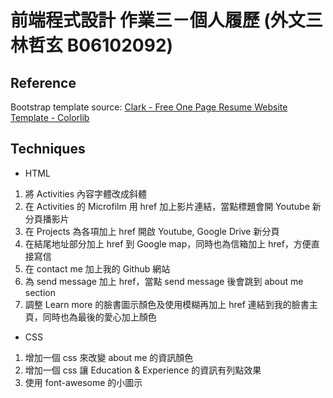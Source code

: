 # 前端程式設計 作業三－個人履歷 (外文三 林哲玄 B06102092)
## Reference
Bootstrap template source: [Clark - Free One Page Resume Website Template - Colorlib](https://colorlib.com/wp/template/clark/)
## Techniques
* HTML
1. 將 Activities 內容字體改成斜體
2. 在 Activities 的 Microfilm 用 href 加上影片連結，當點標題會開 Youtube 新分頁播影片
3. 在 Projects 為各項加上 href 開啟 Youtube, Google Drive 新分頁
4. 在結尾地址部分加上 href 到 Google map，同時也為信箱加上 href，方便直接寫信
5. 在 contact me 加上我的 Github 網站
6. 為 send message 加上 href，當點 send message 後會跳到 about me section
7. 調整 Learn more 的臉書圖示顏色及使用模糊再加上 href 連結到我的臉書主頁，同時也為最後的愛心加上顏色
 
* CSS
1. 增加一個 css 來改變 about me 的資訊顏色
2. 增加一個 css 讓 Education & Experience 的資訊有列點效果
3. 使用 font-awesome 的小圖示
